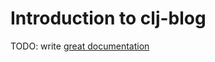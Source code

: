 # Introduction to clj-blog

TODO: write [great documentation](http://jacobian.org/writing/what-to-write/)
